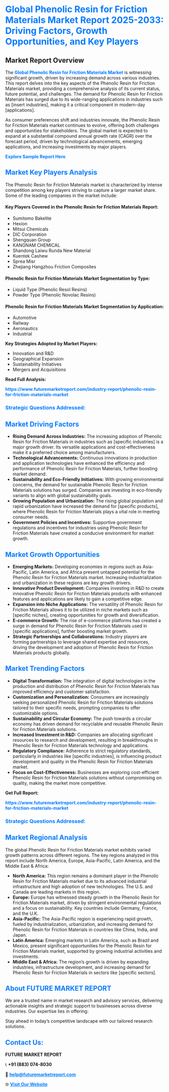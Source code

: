 <h1 style="color: #007BFF;">Global Phenolic Resin for Friction Materials Market Report 2025-2033: Driving Factors, Growth Opportunities, and Key Players</h1>

<section id="overview">
<h2>Market Report Overview</h2>
<p>The <a href="https://www.futuremarketreport.com/industry-report/phenolic-resin-for-friction-materials-market" style="color: #007BFF; text-decoration: none;"><strong>Global Phenolic Resin for Friction Materials Market</strong></a> is witnessing significant growth, driven by increasing demand across various industries. This report delves into the key aspects of the Phenolic Resin for Friction Materials market, providing a comprehensive analysis of its current status, future potential, and challenges. The demand for Phenolic Resin for Friction Materials has surged due to its wide-ranging applications in industries such as [insert industries], making it a critical component in modern-day [applications].</p>
<p>As consumer preferences shift and industries innovate, the Phenolic Resin for Friction Materials market continues to evolve, offering both challenges and opportunities for stakeholders. The global market is expected to expand at a substantial compound annual growth rate (CAGR) over the forecast period, driven by technological advancements, emerging applications, and increasing investments by major players.</p>
</section>

<section id="overview">
<p><a href="https://www.futuremarketreport.com/request-sample/reportId=57014" style="color: #007BFF; text-decoration: none;"><strong>Explore Sample Report Here</strong></a></p>
</section>

<section id="key-players">
<h2 style="color: #007BFF;">Market Key Players Analysis</h2>
<p>The Phenolic Resin for Friction Materials market is characterized by intense competition among key players striving to capture a larger market share. Some of the leading companies in the market include:</p>
<h4>Key Players Covered in the Phenolic Resin for Friction Materials Report:</h4>
<ul><li>Sumitomo Bakelite</li><li>Hexion</li><li>Mitsui Chemicals</li><li>DIC Corporation</li><li>Shengquan Group</li><li>KANGNAM CHEMICAL</li><li>Shandong Laiwu Runda New Material</li><li>Kuentek Cashew</li><li>Sprea Misr</li><li>Zhejiang Hangzhou Friction Composites</li></ul>
<h4>Phenolic Resin for Friction Materials Market Segmentation by Type:</h4>
<ul><li>Liquid Type (Phenolic Resol Resins)</li><li>Powder Type (Phenolic Novolac Resins)</li></ul>

<h4>Phenolic Resin for Friction Materials Market Segmentation by Application:</h4>
<ul><li>Automotive</li><li>Railway</li><li>Aeronautics</li><li>Industrial</li></ul>
<p><strong>Key Strategies Adopted by Market Players:</strong></p>
<ul>
<li>Innovation and R&D</li>
<li>Geographical Expansion</li>
<li>Sustainability Initiatives</li>
<li>Mergers and Acquisitions</li>
</ul>
</section>

<section>
<p><strong>Read Full Analysis: </strong></p><a href="https://www.futuremarketreport.com/industry-report/phenolic-resin-for-friction-materials-market" style="color: #007BFF; text-decoration: none;"><strong>https://www.futuremarketreport.com/industry-report/phenolic-resin-for-friction-materials-market</strong></a>
<h3 style="color: #007BFF;">Strategic Questions Addressed:</h3>
</section>

<section id="driving-factors">
<h2 style="color: #007BFF;">Market Driving Factors</h2>
<ul>
<li><strong>Rising Demand Across Industries:</strong> The increasing adoption of Phenolic Resin for Friction Materials in industries such as [specific industries] is a major growth driver. Its versatile applications and cost-effectiveness make it a preferred choice among manufacturers.</li>
<li><strong>Technological Advancements:</strong> Continuous innovations in production and application technologies have enhanced the efficiency and performance of Phenolic Resin for Friction Materials, further boosting market demand.</li>
<li><strong>Sustainability and Eco-Friendly Initiatives:</strong> With growing environmental concerns, the demand for sustainable Phenolic Resin for Friction Materials solutions has surged. Companies are investing in eco-friendly variants to align with global sustainability goals.</li>
<li><strong>Growing Population and Urbanization:</strong> The rising global population and rapid urbanization have increased the demand for [specific products], where Phenolic Resin for Friction Materials plays a vital role in meeting consumer needs.</li>
<li><strong>Government Policies and Incentives:</strong> Supportive government regulations and incentives for industries using Phenolic Resin for Friction Materials have created a conducive environment for market growth.</li>
</ul>
</section>

<section id="growth-opportunities">
<h2 style="color: #007BFF;">Market Growth Opportunities</h2>
<ul>
<li><strong>Emerging Markets:</strong> Developing economies in regions such as Asia-Pacific, Latin America, and Africa present untapped potential for the Phenolic Resin for Friction Materials market. Increasing industrialization and urbanization in these regions are key growth drivers.</li>
<li><strong>Innovative Product Development:</strong> Companies investing in R&D to create innovative Phenolic Resin for Friction Materials products with enhanced features and applications are likely to gain a competitive edge.</li>
<li><strong>Expansion into Niche Applications:</strong> The versatility of Phenolic Resin for Friction Materials allows it to be utilized in niche markets such as [specific niches], creating opportunities for growth and diversification.</li>
<li><strong>E-commerce Growth:</strong> The rise of e-commerce platforms has created a surge in demand for Phenolic Resin for Friction Materials used in [specific applications], further boosting market growth.</li>
<li><strong>Strategic Partnerships and Collaborations:</strong> Industry players are forming partnerships to leverage shared expertise and resources, driving the development and adoption of Phenolic Resin for Friction Materials products globally.</li>
</ul>
</section>

<section id="trending-factors">
<h2 style="color: #007BFF;">Market Trending Factors</h2>
<ul>
<li><strong>Digital Transformation:</strong> The integration of digital technologies in the production and distribution of Phenolic Resin for Friction Materials has improved efficiency and customer satisfaction.</li>
<li><strong>Customization and Personalization:</strong> Consumers are increasingly seeking personalized Phenolic Resin for Friction Materials solutions tailored to their specific needs, prompting companies to offer customizable options.</li>
<li><strong>Sustainability and Circular Economy:</strong> The push towards a circular economy has driven demand for recyclable and reusable Phenolic Resin for Friction Materials solutions.</li>
<li><strong>Increased Investment in R&D:</strong> Companies are allocating significant resources to research and development, resulting in breakthroughs in Phenolic Resin for Friction Materials technology and applications.</li>
<li><strong>Regulatory Compliance:</strong> Adherence to strict regulatory standards, particularly in industries like [specific industries], is influencing product development and quality in the Phenolic Resin for Friction Materials market.</li>
<li><strong>Focus on Cost-Effectiveness:</strong> Businesses are exploring cost-efficient Phenolic Resin for Friction Materials solutions without compromising on quality, making the market more competitive.</li>
</ul>
</section>

<section>
<p><strong>Get Full Report: </strong></p><a href="https://www.futuremarketreport.com/industry-report/phenolic-resin-for-friction-materials-market" style="color: #007BFF; text-decoration: none;"><strong>https://www.futuremarketreport.com/industry-report/phenolic-resin-for-friction-materials-market</strong></a>
<h3 style="color: #007BFF;">Strategic Questions Addressed:</h3>
</section>


<section id="regional-analysis">
<h2 style="color: #007BFF;">Market Regional Analysis</h2>
<p>The global Phenolic Resin for Friction Materials market exhibits varied growth patterns across different regions. The key regions analyzed in this report include North America, Europe, Asia-Pacific, Latin America, and the Middle East & Africa:</p>
<ul>
<li><strong>North America:</strong> This region remains a dominant player in the Phenolic Resin for Friction Materials market due to its advanced industrial infrastructure and high adoption of new technologies. The U.S. and Canada are leading markets in this region.</li>
<li><strong>Europe:</strong> Europe has witnessed steady growth in the Phenolic Resin for Friction Materials market, driven by stringent environmental regulations and a focus on sustainability. Key countries include Germany, France, and the U.K.</li>
<li><strong>Asia-Pacific:</strong> The Asia-Pacific region is experiencing rapid growth, fueled by industrialization, urbanization, and increasing demand for Phenolic Resin for Friction Materials in countries like China, India, and Japan.</li>
<li><strong>Latin America:</strong> Emerging markets in Latin America, such as Brazil and Mexico, present significant opportunities for the Phenolic Resin for Friction Materials market, supported by growing industrial activities and investments.</li>
<li><strong>Middle East & Africa:</strong> The region’s growth is driven by expanding industries, infrastructure development, and increasing demand for Phenolic Resin for Friction Materials in sectors like [specific sectors].</li>
</ul>
</section>

<footer>
<h2 style="color: #007BFF;">About FUTURE MARKET REPORT</h2>
<p>We are a trusted name in market research and advisory services, delivering actionable insights and strategic support to businesses across diverse industries. Our expertise lies in offering:</p>

<p>Stay ahead in today’s competitive landscape with our tailored research solutions.</p>

<h2 style="color: #007BFF;">Contact Us:</h2>
<p><strong>FUTURE MARKET REPORT</strong></p>
<p>📞 <strong>+91 (883) 074-8030</strong></p>
<p>📧 <strong><a href="mailto:help@futuremarketreport.com" style="color: #007BFF;">help@futuremarketreport.com</a></strong></p>
<p>🌐 <strong><a href="https://www.futuremarketreport.com/" style="color: #007BFF;">Visit Our Website</a></strong></p>
</footer>